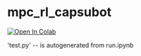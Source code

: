 # mpc_rl_capsubot

[![Open In Colab](https://colab.research.google.com/assets/colab-badge.svg)](https://colab.research.google.com/github/xxFirefly/mpc_rl_capsubot/blob/master)

'test.py' -- is autogenerated from run.ipynb